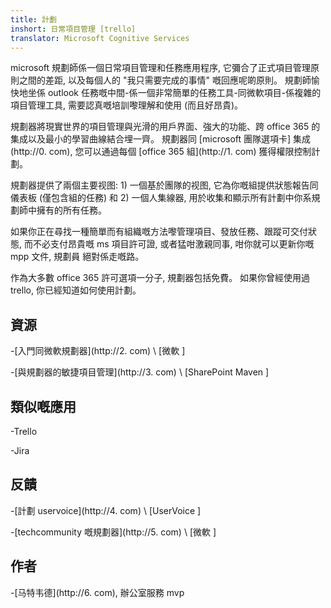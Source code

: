 ```yaml
---
title: 計劃
inshort: 日常項目管理 [trello]
translator: Microsoft Cognitive Services
---
```



microsoft 規劃師係一個日常項目管理和任務應用程序, 它彌合了正式項目管理原則之間的差距, 以及每個人的 "我只需要完成的事情" 嘅回應呢啲原則。 規劃師愉快地坐係 outlook 任務嘅中間-係一個非常簡單的任務工具-同微軟項目-係複雜的項目管理工具, 需要認真嘅培訓嚟理解和使用 (而且好昂貴)。 

規劃器將現實世界的項目管理與光滑的用戶界面、強大的功能、跨 office 365 的集成以及最小的學習曲線結合埋一齊。 規劃器同 [microsoft 團隊選項卡] 集成 (http://0. com), 您可以通過每個 [office 365 組](http://1. com) 獲得權限控制計劃。

規劃器提供了兩個主要视图: 1) 一個基於團隊的视图, 它為你嘅組提供狀態報告同儀表板 (僅包含組的任務) 和 2) 一個人集線器, 用於收集和顯示所有計劃中你系規劃師中擁有的所有任務。

如果你正在尋找一種簡單而有組織嘅方法嚟管理項目、發放任務、跟蹤可交付狀態, 而不必支付昂貴嘅 ms 項目許可證, 或者猛咁激親同事, 咁你就可以更新你嘅 mpp 文件, 規劃員 絕對係走嘅路。

作為大多數 office 365 許可選項一分子, 規劃器包括免費。 如果你曾經使用過 trello, 你已經知道如何使用計劃。

資源
---------

-[入門同微軟規劃器](http://2. com)
    \ [微軟 \]

-[與規劃器的敏捷項目管理](http://3. com)
    \ [SharePoint Maven \]

類似嘅應用
--------------------

-Trello

-Jira

反饋
---------

-[計劃 uservoice](http://4. com)
    \ [UserVoice \]

-[techcommunity 嘅規劃器](http://5. com)
    \ [微軟 \]

作者
---------

-[马特韦德](http://6. com), 辦公室服務 mvp


